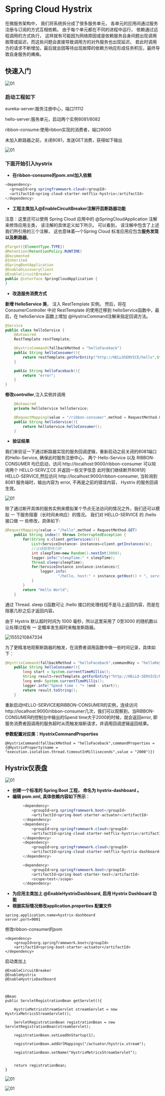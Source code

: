 # Spring Cloud Hystrix

在微服务架构中， 我们将系统拆分成了很多服务单元， 各单元的应用间通过服务注册与订阅的方式互相依赖。 由于每个单元都在不同的进程中运行， 依赖通过远程调用的方式执行， 这样就有可能因为网络原因或是依赖服务自身间题出现调用故障或延迟，而这些问题会直接导致调用方的对外服务也出现延迟， 若此时调用方的请求不断增加，最后就会因等待出现故障的依赖方响应形成任务积压，最终导致自身服务的瘫痪。

## 快速入门



![01](.\images\hystrix-02.png)

### 启动工程如下

eureka-server:服务注册中心，端口11112

hello-server:服务单元，启动两个实例8081/8082

ribbon-consume:使用ribbon实现的消费者，端口9000

未加入断路器之前，关闭8081，发送GET消费，获得如下输出

![01](.\images\hystrix-01.png)

### 下面开始引入hystrix

- **在ribbon-consume的pom.xml加入依赖**

```java
<dependency>
  <groupId>org.springframework.cloud</groupId>
  <artifactId>spring-cloud-starter-netflix-hystrix</artifactId>
</dependency>
```

- **工程主类加入@EnableCircuitBreaker注解开启断路器功能**

注意：这里还可以使用 Spring Cloud 应用中的 @SpringCloudApplication 注解来修饰应用主类， 该注解的具体定义如下所示。 可以看到， 该注解中包含了上述我们所引用的三个注解， 这也意味着—个Spring Cloud 标准应用应包含**服务发现以及断路器**。

```java
@Target({ElementType.TYPE})
@Retention(RetentionPolicy.RUNTIME)
@Documented
@Inherited
@SpringBootApplication
@EnableDiscoveryClient
@EnableCircuitBreaker
public @interface SpringCloudApplication {
}
```

- **改造服务消费方式**

**新增 HelloService 类**， 注入 RestTemplate 实例。 然后，将在 ConsumerController 中对 RestTemplate 的使用迁移到 helloService函数中，最后，在 helloService 函数上增加 @HystrixCommand注解来指定回调方法。

```java
@Service
public class helloService {
    @Autowired
    RestTemplate restTemplate;

    @HystrixCommand(fallbackMethod = "helloFaceback")
    public String helloConsumer(){
        return restTemplate.getForEntity("http://HELLOSERVICE/hello",String.class).getBody();
    }

    public String helloFaceback(){
        return "error";
    }
}
```

**修改controller**,注入实例并调用

```java
	@Autowired
    private helloService helloService;

    @RequestMapping(value = "/ribbon-consumer",method = RequestMethod.GET)
    public String helloService(){
        return helloService.helloConsumer();
    }
```

- **验证结果**

我们来验证一下通过断路器实现的服务回调逻辑，重新启动之前关闭的8081端口的Hello-Service, 确保此时服务注册中心、 两个 Hello-Service 以及 RIBBON­CONSUMER 均已启动，访问 http://localhost:9000/ribbon-consumer 可以轮询两个 HELLO-SERV工CE 并返回一些文字信息 此时我们继续断开8081的HELLO-SERVICE,然后访问 http://localhost:9000/ribbon-consumer, 当轮询到 8081 服务端时，输出内容为 error, 不再是之前的错误内容， Hystrix 的服务回调生效。

![01](.\images\hystrix-03.png)

除了通过断开具体的服务实例来模拟某个节点无法访问的情况之外，我们还可以模拟 一 下服务阻塞（长时间未响应）的情况。 我们对 HELLO-SERVICE 的 /hello 接口做 一 些修改，具体如下:

```java
@RequestMapping(value = "/hello",method = RequestMethod.GET)
    public String index() throws InterruptedException {
        for(String s:client.getServices()){
            List<ServiceInstance> instances=client.getInstances(s);
            //让线程等待几秒
            int sleepTime=new Random().nextInt(3000);
            logger.info("sleepTime:" + sleepTime);
            Thread.sleep(sleepTime);
            for(ServiceInstance instance:instances){
                logger.info(
                        "/hello, host:" + instance.getHost() + ", service_id:" + instance.getServiceId());
            }
        }
        return "Hello World";
    }
```

通过 Thread. sleep ()函数可让 /hello 接口的处理线程不是马上返回内容，而是在阻塞几秒之后才返回内容。 

由于 Hystrix 默认超时时间为 1000 毫秒，所以这里采用了 0至3000 的随机数以让处理过程有 一 定概率发生超时来触发断路器。

![1555210847334](D:/%E7%A7%81%E4%BA%BA/markdownFile/hystrix-04.png)

为了更精准地观察断路器的触发，在消费者调用函数中做一些时间记录，具体如下：

```java
@HystrixCommand(fallbackMethod = "helloFaceback",commandKey = "helloKey")
    public String helloConsumer(){
        long start = System.currentTimeMillis();
        String result=restTemplate.getForEntity("http://HELLO-SERVICE/hello",String.class).getBody();
        long end= System.currentTimeMillis();
        logger.info("Spend time : "+ (end - start));
        return result.toString();
    }
```

重新启动HELLO-SERVICE和RIBBON-CONSUMER的实例，连续访问http://localhost:9000/ribbon-consumer几次，我们可以观察到，当RIBBON-CONSUMER的控制台中输出的Spend time大于2000的时候，就会返回error, 即服务消费者因调用的服务超时从而触发熔断请求，并调用回调逻辑返回结果。

**参数配置对应类：HystrixCommandProperties**

```
@HystrixCommand(fallbackMethod = "helloFaceback",commandProperties = {@HystrixProperty(name = "execution.isolation.thread.timeoutInMilliseconds",value = "2000")})
```

## Hystrix仪表盘

![01](.\images\hystrix-05.png)

- **创建一个标准的 Spring Boot 工程， 命名为 hystrix-dashboard 。**
- **编辑 pom.xml,  具体依赖内容如下所示**：

```java
		<dependency>
            <groupId>org.springframework.boot</groupId>
            <artifactId>spring-boot-starter-actuator</artifactId>
        </dependency>
        <dependency>
            <groupId>org.springframework.cloud</groupId>
            <artifactId>spring-cloud-starter-netflix-hystrix</artifactId>
        </dependency>
        <dependency>
            <groupId>org.springframework.cloud</groupId>
            <artifactId>spring-cloud-starter-netflix-hystrix-dashboard</artifactId>
        </dependency>

        <dependency>
            <groupId>org.springframework.boot</groupId>
            <artifactId>spring-boot-starter-test</artifactId>
            <scope>test</scope>
        </dependency>
```

- **为应用主类加上 @EnableHystrixDashboard, 启用 Hystrix Dashboard 功能**
- **根据实际情况修改application.properties 配置文件**

```
spring.application.name=hystrix-dashboard
server.port=9001
```

修改ribbon-consumer的pom

```
<dependency>
    <groupId>org.springframework.boot</groupId>
    <artifactId>spring-boot-starter-actuator</artifactId>
</dependency>
```

启动类加上

```
@EnableCircuitBreaker
@EnableHystrix
@EnableHystrixDashboard



@Bean
public ServletRegistrationBean getServlet(){

    HystrixMetricsStreamServlet streamServlet = new HystrixMetricsStreamServlet();

    ServletRegistrationBean registrationBean = new ServletRegistrationBean(streamServlet);

    registrationBean.setLoadOnStartup(1);

    registrationBean.addUrlMappings("/actuator/hystrix.stream");

    registrationBean.setName("HystrixMetricsStreamServlet");


    return registrationBean;
}
```

![01](.\images\hystrix-06.png)

![01](.\images\hystrix-07.png)




